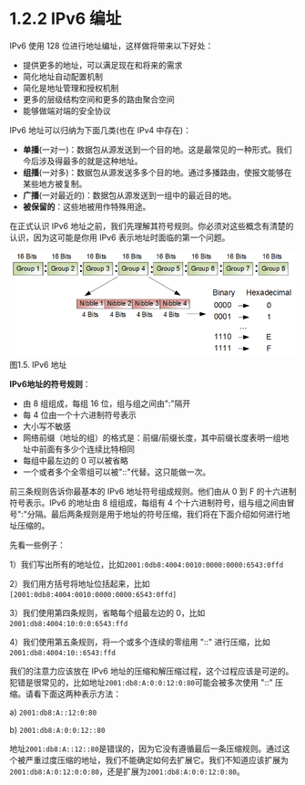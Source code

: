 # 1.2.2 IPv6 编址

IPv6 使用 128 位进行地址编址，这样做将带来以下好处：

* 提供更多的地址，可以满足现在和将来的需求
* 简化地址自动配置机制
* 简化是地址管理和授权机制
* 更多的层级结构空间和更多的路由聚合空间
* 能够做端对端的安全协议

IPv6 地址可以归纳为下面几类\(也在 IPv4 中存在\)：

* **单播**\(一对一\)：数据包从源发送到一个目的地。这是最常见的一种形式。我们今后涉及得最多的就是这种地址。
* **组播**\(一对多\)：数据包从源发送多多个目的地。通过多播路由，使报文能够在某些地方被复制。
* **广播**\(一对最近的\)：数据包从源发送到一组中的最近目的地。
* **被保留的**：这些地被用作特殊用途。

在正式认识 IPv6 地址之前，我们先理解其符号规则。你必须对这些概念有清楚的认识，因为这可能是你用 IPv6 表示地址时面临的第一个问题。

![](../../.gitbook/assets/image010.png)图1.5. IPv6 地址

**IPv6地址的符号规则**：

* 由 8 组组成，每组 16 位，组与组之间由":"隔开
* 每 4 位由一个十六进制符号表示
* 大小写不敏感
* 网络前缀（地址的组）的格式是：前缀/前缀长度，其中前缀长度表明一组地址中前面有多少个连续比特相同
* 每组中最左边的 0 可以被省略
* 一个或者多个全零组可以被"::"代替。这只能做一次。

前三条规则告诉你最基本的 IPv6 地址符号组成规则。他们由从 0 到 F 的十六进制符号表示。IPv6 的地址由 8 组组成，每组有 4 个十六进制符号，组与组之间由冒号":"分隔。最后两条规则是用于地址的符号压缩，我们将在下面介绍如何进行地址压缩的。

先看一些例子：

1）我们写出所有的地址位，比如`2001:0db8:4004:0010:0000:0000:6543:0ffd`

2）我们用方括号将地址位括起来，比如`[2001:0db8:4004:0010:0000:0000:6543:0ffd]`

3）我们使用第四条规则，省略每个组最左边的 0，比如`2001:db8:4004:10:0:0:6543:ffd`

4）我们使用第五条规则，将一个或多个连续的零组用 "::" 进行压缩，比如`2001:db8:4004:10::6543:ffd`

我们的注意力应该放在 IPv6 地址的压缩和解压缩过程，这个过程应该是可逆的。犯错是很常见的，比如地址`2001:db8:A:0:0:12:0:80`可能会被多次使用 "::" 压缩。请看下面这两种表示方法：

a\) `2001:db8:A::12:0:80`

b\) `2001:db8:A:0:0:12::80`

地址`2001:db8:A::12::80`是错误的，因为它没有遵循最后一条压缩规则。通过这个被严重过度压缩的地址，我们不能确定如何去扩展它。我们不知道应该扩展为`2001:db8:A:0:12:0:0:80`，还是扩展为`2001:db8:A:0:0:12:0:80`。

